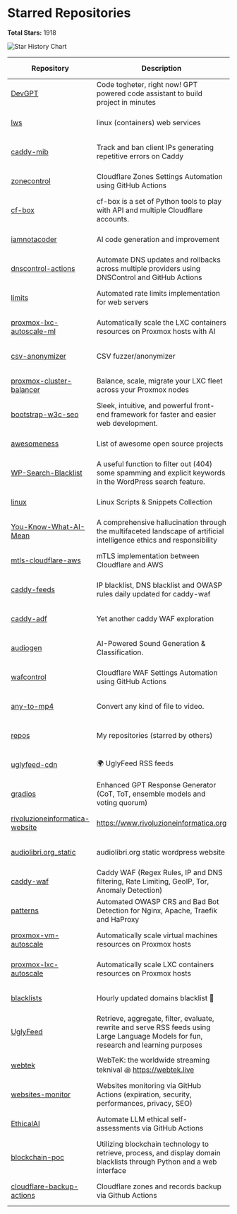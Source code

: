 # Starred Repositories

**Total Stars:** 1918

![Star History Chart](https://api.star-history.com/svg?repos=fabriziosalmi/caddy-waf,fabriziosalmi/patterns,fabriziosalmi/blacklists,fabriziosalmi/proxmox-vm-autoscale,fabriziosalmi/UglyFeed,fabriziosalmi/proxmox-lxc-autoscale,fabriziosalmi/DevGPT,fabriziosalmi/lws,fabriziosalmi/websites-monitor,fabriziosalmi/caddy-mib&type=Date&theme=dark)

| Repository | Description | Stars | Forks | Commits | Contributors | Last Update | Avg. Issue Resolution |
|---|---|---|---|---|---|---|---|
| [DevGPT](https://github.com/fabriziosalmi/DevGPT) | Code togheter, right now! GPT powered code assistant to build project in minutes | 63 | 6 | 37 | 1 | ![Last Update](https://img.shields.io/badge/1%20weeks%20ago-brightgreen) | ![Avg. Issue Resolution](https://img.shields.io/badge/No%20Issues-blue) |
| [lws](https://github.com/fabriziosalmi/lws) | linux (containers) web services | 50 | 5 | 96 | 2 | ![Last Update](https://img.shields.io/badge/26%20minutes%20ago-brightgreen) | ![Avg. Issue Resolution](https://img.shields.io/badge/No%20Issues-blue) |
| [caddy-mib](https://github.com/fabriziosalmi/caddy-mib) | Track and ban client IPs generating repetitive errors on Caddy | 25 | 3 | 71 | 2 | ![Last Update](https://img.shields.io/badge/6%20days%20ago-brightgreen) | ![Avg. Issue Resolution](https://img.shields.io/badge/No%20Issues-blue) |
| [zonecontrol](https://github.com/fabriziosalmi/zonecontrol) | Cloudflare Zones Settings Automation using GitHub Actions | 25 | 2 | 90 | 2 | ![Last Update](https://img.shields.io/badge/1%20weeks%20ago-brightgreen) | ![Avg. Issue Resolution](https://img.shields.io/badge/No%20Issues-blue) |
| [cf-box](https://github.com/fabriziosalmi/cf-box) | cf-box is a set of Python tools to play with API and multiple Cloudflare accounts. | 20 | 3 | 66 | 3 | ![Last Update](https://img.shields.io/badge/1%20weeks%20ago-brightgreen) | ![Avg. Issue Resolution](https://img.shields.io/badge/No%20Issues-blue) |
| [iamnotacoder](https://github.com/fabriziosalmi/iamnotacoder) | AI code generation and improvement | 20 | 1 | 109 | 1 | ![Last Update](https://img.shields.io/badge/3%20hours%20ago-brightgreen) | ![Avg. Issue Resolution](https://img.shields.io/badge/No%20Issues-blue) |
| [dnscontrol-actions](https://github.com/fabriziosalmi/dnscontrol-actions) | Automate DNS updates and rollbacks across multiple providers using DNSControl and GitHub Actions | 15 | 3 | 25 | 1 | ![Last Update](https://img.shields.io/badge/6%20days%20ago-brightgreen) | ![Avg. Issue Resolution](https://img.shields.io/badge/No%20Issues-blue) |
| [limits](https://github.com/fabriziosalmi/limits) | Automated rate limits implementation for web servers | 15 | 2 | 41 | 1 | ![Last Update](https://img.shields.io/badge/2%20weeks%20ago-brightgreen) | ![Avg. Issue Resolution](https://img.shields.io/badge/No%20Issues-blue) |
| [proxmox-lxc-autoscale-ml](https://github.com/fabriziosalmi/proxmox-lxc-autoscale-ml) | Automatically scale the LXC containers resources on Proxmox hosts with AI | 13 | 3 | 93 | 3 | ![Last Update](https://img.shields.io/badge/yesterday-brightgreen) | ![Avg. Issue Resolution](https://img.shields.io/badge/No%20Issues-blue) |
| [csv-anonymizer](https://github.com/fabriziosalmi/csv-anonymizer) | CSV fuzzer/anonymizer | 10 | 0 | 28 | 1 | ![Last Update](https://img.shields.io/badge/6%20days%20ago-brightgreen) | ![Avg. Issue Resolution](https://img.shields.io/badge/No%20Issues-blue) |
| [proxmox-cluster-balancer](https://github.com/fabriziosalmi/proxmox-cluster-balancer) | Balance, scale, migrate your LXC fleet across your Proxmox nodes | 6 | 2 | 21 | 1 | ![Last Update](https://img.shields.io/badge/2%20weeks%20ago-brightgreen) | ![Avg. Issue Resolution](https://img.shields.io/badge/No%20Issues-blue) |
| [bootstrap-w3c-seo](https://github.com/fabriziosalmi/bootstrap-w3c-seo) | Sleek, intuitive, and powerful front-end framework for faster and easier web development. | 5 | 2 | 3592 | 257 | ![Last Update](https://img.shields.io/badge/1%20years%20ago-brightgreen) | ![Avg. Issue Resolution](https://img.shields.io/badge/No%20Issues-blue) |
| [awesomeness](https://github.com/fabriziosalmi/awesomeness) | List of awesome open source projects | 4 | 0 | 28 | 1 | ![Last Update](https://img.shields.io/badge/3%20weeks%20ago-brightgreen) | ![Avg. Issue Resolution](https://img.shields.io/badge/No%20Issues-blue) |
| [WP-Search-Blacklist](https://github.com/fabriziosalmi/WP-Search-Blacklist) | A useful function to filter out (404) some spamming and explicit keywords in the WordPress search feature. | 3 | 3 | 8 | 1 | ![Last Update](https://img.shields.io/badge/1%20years%20ago-brightgreen) | ![Avg. Issue Resolution](https://img.shields.io/badge/No%20Issues-blue) |
| [linux](https://github.com/fabriziosalmi/linux) | Linux Scripts & Snippets Collection | 3 | 0 | 86 | 1 | ![Last Update](https://img.shields.io/badge/1%20weeks%20ago-brightgreen) | ![Avg. Issue Resolution](https://img.shields.io/badge/No%20Issues-blue) |
| [You-Know-What-AI-Mean](https://github.com/fabriziosalmi/You-Know-What-AI-Mean) | A comprehensive hallucination through the multifaceted landscape of artificial intelligence ethics and responsibility | 3 | 0 | 135 | 2 | ![Last Update](https://img.shields.io/badge/5%20months%20ago-brightgreen) | ![Avg. Issue Resolution](https://img.shields.io/badge/No%20Issues-blue) |
| [mtls-cloudflare-aws](https://github.com/fabriziosalmi/mtls-cloudflare-aws) | mTLS implementation between Cloudflare and AWS | 2 | 1 | 45 | 1 | ![Last Update](https://img.shields.io/badge/1%20weeks%20ago-brightgreen) | ![Avg. Issue Resolution](https://img.shields.io/badge/No%20Issues-blue) |
| [caddy-feeds](https://github.com/fabriziosalmi/caddy-feeds) | IP blacklist, DNS blacklist and OWASP rules daily updated for caddy-waf | 2 | 0 | 61 | 2 | ![Last Update](https://img.shields.io/badge/3%20weeks%20ago-brightgreen) | ![Avg. Issue Resolution](https://img.shields.io/badge/No%20Issues-blue) |
| [caddy-adf](https://github.com/fabriziosalmi/caddy-adf) | Yet another caddy WAF exploration | 2 | 0 | 100 | 1 | ![Last Update](https://img.shields.io/badge/3%20weeks%20ago-brightgreen) | ![Avg. Issue Resolution](https://img.shields.io/badge/No%20Issues-blue) |
| [audiogen](https://github.com/fabriziosalmi/audiogen) | AI-Powered Sound Generation & Classification. | 1 | 1 | 13 | 1 | ![Last Update](https://img.shields.io/badge/1%20weeks%20ago-brightgreen) | ![Avg. Issue Resolution](https://img.shields.io/badge/No%20Issues-blue) |
| [wafcontrol](https://github.com/fabriziosalmi/wafcontrol) | Cloudflare WAF Settings Automation using GitHub Actions | 1 | 1 | 59 | 1 | ![Last Update](https://img.shields.io/badge/3%20weeks%20ago-brightgreen) | ![Avg. Issue Resolution](https://img.shields.io/badge/No%20Issues-blue) |
| [any-to-mp4](https://github.com/fabriziosalmi/any-to-mp4) | Convert any kind of file to video. | 1 | 1 | 147 | 2 | ![Last Update](https://img.shields.io/badge/6%20months%20ago-brightgreen) | ![Avg. Issue Resolution](https://img.shields.io/badge/No%20Issues-blue) |
| [repos](https://github.com/fabriziosalmi/repos) | My repositories (starred by others) | 1 | 0 | 391 | 2 | ![Last Update](https://img.shields.io/badge/6%20minutes%20ago-brightgreen) | ![Avg. Issue Resolution](https://img.shields.io/badge/No%20Issues-blue) |
| [uglyfeed-cdn](https://github.com/fabriziosalmi/uglyfeed-cdn) | 🌍 UglyFeed RSS feeds | 1 | 0 | 619 | 2 | ![Last Update](https://img.shields.io/badge/17%20hours%20ago-brightgreen) | ![Avg. Issue Resolution](https://img.shields.io/badge/No%20Issues-blue) |
| [gradios](https://github.com/fabriziosalmi/gradios) | Enhanced GPT Response Generator (CoT, ToT, ensemble models and voting quorum) | 1 | 0 | 5 | 1 | ![Last Update](https://img.shields.io/badge/1%20weeks%20ago-brightgreen) | ![Avg. Issue Resolution](https://img.shields.io/badge/No%20Issues-blue) |
| [rivoluzioneinformatica-website](https://github.com/fabriziosalmi/rivoluzioneinformatica-website) | https://www.rivoluzioneinformatica.org | 1 | 0 | 41 | 1 | ![Last Update](https://img.shields.io/badge/5%20months%20ago-brightgreen) | ![Avg. Issue Resolution](https://img.shields.io/badge/No%20Issues-blue) |
| [audiolibri.org_static](https://github.com/fabriziosalmi/audiolibri.org_static) | audiolibri.org static wordpress website | 1 | 0 | 17 | 1 | ![Last Update](https://img.shields.io/badge/1%20years%20ago-brightgreen) | ![Avg. Issue Resolution](https://img.shields.io/badge/No%20Issues-blue) |
| [caddy-waf](https://github.com/fabriziosalmi/caddy-waf) | Caddy WAF (Regex Rules, IP and DNS filtering, Rate Limiting, GeoIP, Tor, Anomaly Detection) | 445 | 16 | 570 | 4 | ![Last Update](https://img.shields.io/badge/yesterday-brightgreen) | ![Avg. Issue Resolution](https://img.shields.io/badge/1d%2017h%2030m%202s-blue) |
| [patterns](https://github.com/fabriziosalmi/patterns) | Automated OWASP CRS and Bad Bot Detection for Nginx, Apache, Traefik and HaProxy | 257 | 3 | 261 | 5 | ![Last Update](https://img.shields.io/badge/2%20days%20ago-brightgreen) | ![Avg. Issue Resolution](https://img.shields.io/badge/6d%2015h%2039m%2016s-blue) |
| [proxmox-vm-autoscale](https://github.com/fabriziosalmi/proxmox-vm-autoscale) | Automatically scale virtual machines resources on Proxmox hosts | 225 | 13 | 109 | 5 | ![Last Update](https://img.shields.io/badge/2%20hours%20ago-brightgreen) | ![Avg. Issue Resolution](https://img.shields.io/badge/16d%206h%208m%2036s-blue) |
| [proxmox-lxc-autoscale](https://github.com/fabriziosalmi/proxmox-lxc-autoscale) | Automatically scale LXC containers resources on Proxmox hosts | 176 | 6 | 630 | 2 | ![Last Update](https://img.shields.io/badge/yesterday-brightgreen) | ![Avg. Issue Resolution](https://img.shields.io/badge/18d%2013h%2057m%2012s-blue) |
| [blacklists](https://github.com/fabriziosalmi/blacklists) | Hourly updated domains blacklist 🚫  | 243 | 14 | 27793 | 4 | ![Last Update](https://img.shields.io/badge/1%20minutes%20ago-brightgreen) | ![Avg. Issue Resolution](https://img.shields.io/badge/29d%2014h%205m%2040s-blue) |
| [UglyFeed](https://github.com/fabriziosalmi/UglyFeed) | Retrieve, aggregate, filter, evaluate, rewrite and serve RSS feeds using Large Language Models for fun, research and learning purposes | 220 | 8 | 842 | 3 | ![Last Update](https://img.shields.io/badge/yesterday-brightgreen) | ![Avg. Issue Resolution](https://img.shields.io/badge/44d%2020h%2047m%2038s-blue) |
| [webtek](https://github.com/fabriziosalmi/webtek) | WebTeK: the worldwide streaming teknival ꩜ https://webtek.live | 8 | 4 | 500 | 6 | ![Last Update](https://img.shields.io/badge/6%20days%20ago-brightgreen) | ![Avg. Issue Resolution](https://img.shields.io/badge/266d%201h%2023m%203s-blue) |
| [websites-monitor](https://github.com/fabriziosalmi/websites-monitor) | Websites monitoring via GitHub Actions (expiration, security, performances, privacy, SEO) | 42 | 17 | 773 | 3 | ![Last Update](https://img.shields.io/badge/18%20hours%20ago-brightgreen) | ![Avg. Issue Resolution](https://img.shields.io/badge/298d%204h%2023m%2011s-blue) |
| [EthicalAI](https://github.com/fabriziosalmi/EthicalAI) | Automate LLM ethical self-assessments via GitHub Actions | 6 | 1 | 60 | 2 | ![Last Update](https://img.shields.io/badge/yesterday-brightgreen) | ![Avg. Issue Resolution](https://img.shields.io/badge/399d%2013h%2022s-blue) |
| [blockchain-poc](https://github.com/fabriziosalmi/blockchain-poc) | Utilizing blockchain technology to retrieve, process, and display domain blacklists through Python and a web interface | 1 | 0 | 16 | 1 | ![Last Update](https://img.shields.io/badge/1%20weeks%20ago-brightgreen) | ![Avg. Issue Resolution](https://img.shields.io/badge/506d%201h%2059m%2041s-blue) |
| [cloudflare-backup-actions](https://github.com/fabriziosalmi/cloudflare-backup-actions) | Cloudflare zones and records backup via Github Actions | 1 | 1 | 12 | 1 | ![Last Update](https://img.shields.io/badge/1%20weeks%20ago-brightgreen) | ![Avg. Issue Resolution](https://img.shields.io/badge/538d%205h%206m%2011s-blue) |
